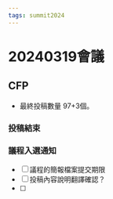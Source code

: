 ```yaml
---
tags: summit2024
---
```

# 20240319會議

## CFP 
- 最終投稿數量 97+3個。
### 投稿結束

### 議程入選通知

- [ ] 議程的簡報檔案提交期限
- [ ] 投稿內容說明翻譯確認？
- [ ] 

